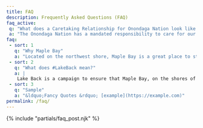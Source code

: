 ```yaml
---
title: FAQ
description: Frequently Asked Questions (FAQ)
faq_active: 
 q: "What does a Caretaking Relationship for Onondaga Nation look like and mean?"
 a: "The Onondaga Nation has a mandated responsibility to care for our relatives including the earth, waters, and all beings. This is not ownership but a relationship of reciprocal care."
faq: 
 - sort: 1
   q: "Why Maple Bay"
   a: "Located on the northwest shore, Maple Bay is a great place to start with returning Onondaga lake to Onondaga nation because it is one of the least polluted parts of the lake. It is a quiet, relatively secluded spot where there are many plants and animals. As a protected and secluded part of the lake it provides some privacy for the people who gather there. Our sister organization NOON has made a wonderful map showing the location of Maple Bay."
 - sort: 2
   q: "What does #LakeBack mean?" 
   a: |
    Lake Back is a campaign to ensure that Maple Bay, on the shores of Onondaga Lake is returned to the Onondaga Nation. The County Legislature passed a resolution to return Maple Bay in a [2016 resolution](/pdfs/Onondaga-land-transfer-committee-resolution-5-3-16.pdf), which replaced a previous County Legislature [resolution from 2011](/pdfs/ongov-june-2011.pdf). Lake Back will restore the relationship between the Onondaga Nation and our sacred Onondaga Lake. This campaign grows from the global LandBack movement. Our sister organization [Honor the Earth says](https://www.honorearth.org/land-back), &ldquo;Land Back is a political movement of returning land to Indigenous people whose land and sovereignty were stolen by settler colonialism. With land at its core, Land Back is also about reclaiming our peoplehood, medicines, ceremonies, languages &amp; our futures. It is about fighting for a world in which we all live in right relationship with the environment and each other.&rdquo;
 - sort: 3
   q: "Sample"
   a: "&ldquo;Fancy Quotes &rdquo; [example](https://example.com)"
permalink: /faq/
---
```

{% include "partials/faq_post.njk" %}
